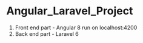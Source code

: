 # Angular_Laravel_Project

1. Front end part - Angular 8
   run on localhost:4200
2. Back end part - Laravel 6
